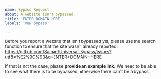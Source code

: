 ```yaml
---
name: Bypass Request
about: A website isn't bypassed
title: 'ENTER DOMAIN HERE'
labels: 'new bypass'

---
```


Before you report a website that isn't bypassed yet, please use the search function to ensure that the site wasn't already reported: https://github.com/Sainan/Universal-Bypass/issues?utf8=%E2%9C%93&q=ENTER+DOMAIN+HERE

If that is not the case, please **provide an example link.** We need to be able to see what there is to be bypassed, otherwise there can't be a bypass.
